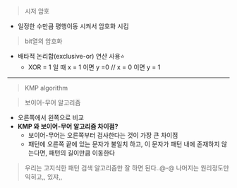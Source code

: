> 시저 암호

* 일정한 수만큼 평행이동 시켜서 암호화 시킴

> bit열의 암호화

* 배타적 논리합(exclusive-or) 연산 사용:star:
  * XOR = 1 일 때 x = 1 이면 y =0 // x = 0 이면 y = 1



*******

> KMP algorithm



> 보이어-무어 알고리즘

* 오른쪽에서 왼쪽으로 비교
* **KMP 와 보이어-무어 알고리즘 차이점?**
  * 보이어-무어는 오른쪽부터 검사한다는 것이 가장 큰 차이점
  * 패턴에 오른쪽 끝에 있는 문자가 불일치 하고, 이 문자가 패턴 내에 존재하지 않는다면, 패턴의 길이만큼 이동한다

> 우리는 고지식한 패턴 검색 알고리즘만 잘 하면 된다..@-@ 나머지는 원리정도만 익히고,, 있쟈,,